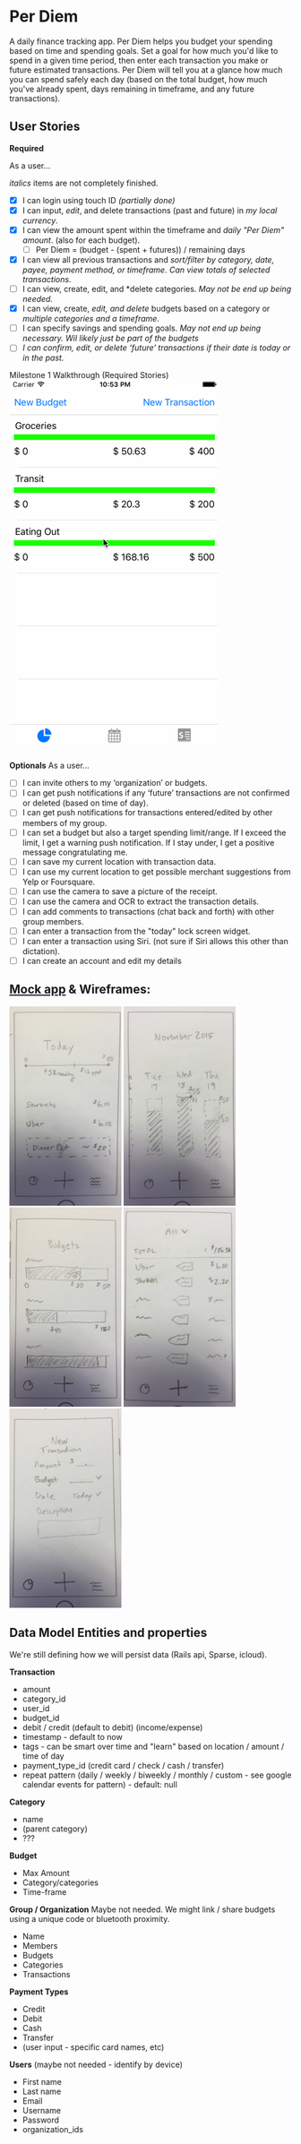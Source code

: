 # Per Diem

A daily finance tracking app. Per Diem helps you budget your spending based on time and spending goals. Set a goal for how much you'd like to spend in a given time period, then enter each transaction you make or future estimated transactions. Per Diem will tell you at a glance how much you can spend safely each day (based on the total budget, how much you've already spent, days remaining in timeframe, and any future transactions).

## User Stories

**Required**

As a user...

*italics* items are not completely finished.
- [x] I can login using touch ID *(partially done)*
- [x] I can input, *edit*, and delete transactions (past and future) in *my local currency*.
- [x] I can view the amount spent within the timeframe and *daily "Per Diem" amount*. (also for each budget).
    - [ ] Per Diem = (budget - (spent + futures)) / remaining days
- [x] I can view all previous transactions and *sort/filter by category, date, payee, payment method, or timeframe*. *Can view totals of selected transactions*.
- [ ] I can view, create, edit, and *delete categories. *May not be end up being needed.*
- [x] I can view, create, *edit, and delete* budgets based on a category or *multiple categories and a timeframe*.
- [ ] I can specify savings and spending goals. *May not end up being necessary. Wil likely just be part of the budgets*
- [ ] *I can confirm, edit, or delete ‘future’ transactions if their date is today or in the past.*

Milestone 1 Walkthrough (Required Stories)  
![Video Walkthrough](mocks/per-diem-1.gif)

**Optionals**
As a user…
- [ ] I can invite others to my ‘organization’ or budgets.
- [ ] I can get push notifications if any ‘future’ transactions are not confirmed or deleted (based on time of day).
- [ ] I can get push notifications for transactions entered/edited by other members of my group.
- [ ] I can set a budget but also a target spending limit/range. If I exceed the limit, I get a warning push notification. If I stay under, I get a positive message congratulating me.
- [ ] I can save my current location with transaction data.
- [ ] I can use my current location to get possible merchant suggestions from Yelp or Foursquare.
- [ ] I can use the camera to save a picture of the receipt.
- [ ] I can use the camera and OCR to extract the transaction details.
- [ ] I can add comments to transactions (chat back and forth) with other group members.
- [ ] I can enter a transaction from the "today" lock screen widget.
- [ ] I can enter a transaction using Siri. (not sure if Siri allows this other than dictation).
- [ ] I can create an account and edit my details

## [Mock app](https://popapp.in/w/projects/564e42c4ceac464d0cbc65a3/preview) & Wireframes:
![Today](mocks/day.jpg)  ![Week](mocks/week.jpg)  ![Budget](mocks/budget.jpg)
![Transaction List](mocks/list.jpg)  ![Transaction Entry](mocks/new.jpg)

## Data Model Entities and properties
We're still defining how we will persist data (Rails api, Sparse, icloud).

**Transaction**
* amount
* category_id
* user_id
* budget_id
* debit / credit (default to debit) (income/expense)
* timestamp - default to now
* tags - can be smart over time and "learn" based on location / amount / time of day
* payment_type_id (credit card / check / cash / transfer)
* repeat pattern (daily / weekly / biweekly / monthly / custom - see google calendar events for pattern) - default: null

**Category**
* name
* (parent category)
* ???

**Budget**
* Max Amount
* Category/categories
* Time-frame

**Group / Organization**
Maybe not needed. We might link / share budgets using a unique code or bluetooth proximity.

* Name
* Members
* Budgets
* Categories
* Transactions

**Payment Types**
* Credit
* Debit
* Cash
* Transfer
* (user input - specific card names, etc)

**Users** (maybe not needed - identify by device)
* First name
* Last name
* Email
* Username
* Password
* organization_ids

